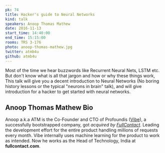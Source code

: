 ```yaml
---
pk: 74
title: Hacker's guide to Neural Networks
kind: talk
speakers: Anoop Thomas Mathew
date: 2016-11-13
start_time: 14:40:00
end_time: 15:15:00
rooms: TRS 3-176
photo: anoop-thomas-mathew.jpg
twitter: atmb4u
github: atmb4u
---
```


Most of the time we hear buzzwords like Recurrent Neural Nets, LSTM etc. But don't know what is all that jargon and how or why these things work, This talk will give you a decent introduction to Neural Networks (No boring history lessons or the typical "neurons in brain" talk), and will give introduction for a hacker to get started with neural networks.

## Anoop Thomas Mathew Bio

Anoop a.k.a ATM is the Co-Founder and CTO of Profoundis ([Vibe](https://www.vibeapp.co)), a successfully bootstrapped company, got *acquired by [FullContact](http://www.fullcontact.com)*. Leading the development effort for the entire product handling millions of requests every month. Vibe internally uses machine learning for the product to work as intended. Now he works as the Head of Technology, India at __fullcontact.com__.
